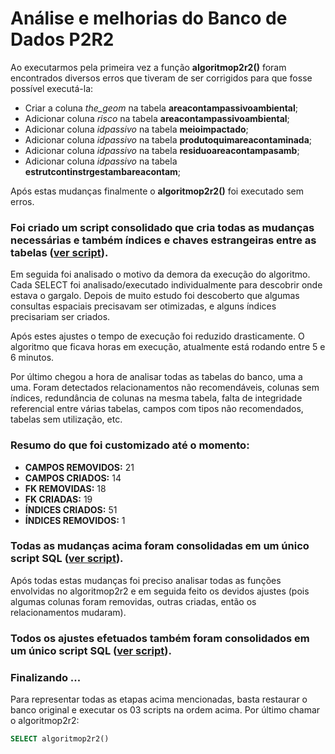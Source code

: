 # Análise e melhorias do Banco de Dados P2R2

Ao executarmos pela primeira vez a função **algoritmop2r2()** foram encontrados diversos erros que tiveram de ser corrigidos para que fosse possível executá-la:


* Criar a coluna *the_geom* na tabela **areacontampassivoambiental**;
* Adicionar coluna *risco* na tabela **areacontampassivoambiental**;
* Adicionar coluna *idpassivo* na tabela **meioimpactado**;
* Adicionar coluna *idpassivo* na tabela **produtoquimareacontaminada**;
* Adicionar coluna *idpassivo* na tabela **residuoareacontampasamb**;
* Adicionar coluna *idpassivo* na tabela **estrutcontinstrgestambareacontam**;


Após estas mudanças finalmente o **algoritmop2r2()** foi executado sem erros.

### Foi criado um script consolidado que cria todas as mudanças necessárias e também índices e chaves estrangeiras entre as tabelas ([ver script][fix]).

Em seguida foi analisado o motivo da demora da execução do algoritmo.
Cada SELECT foi analisado/executado individualmente para descobrir onde estava o gargalo.
Depois de muito estudo foi descoberto que algumas consultas espaciais precisavam ser otimizadas, e alguns índices precisariam ser criados.

Após estes ajustes o tempo de execução foi reduzido drasticamente. O algoritmo que ficava horas em execução, atualmente está rodando entre 5 e 6 minutos.

Por último chegou a hora de analisar todas as tabelas do banco, uma a uma.
Foram detectados relacionamentos não recomendáveis, colunas sem índices, redundância de colunas na mesma tabela, falta de integridade referencial entre várias tabelas, campos com tipos não recomendados, tabelas sem utilização, etc.

### Resumo do que foi customizado até o momento:
<ul>
  <li><b>CAMPOS REMOVIDOS:</b> 21</li>
  <li><b>CAMPOS CRIADOS:</b> 14</li>
  <li><b>FK REMOVIDAS:</b> 18</li>
  <li><b>FK CRIADAS:</b> 19</li>
  <li><b>ÍNDICES CRIADOS:</b> 51</li>
  <li><b>ÍNDICES REMOVIDOS:</b> 1</li>
</ul>

### Todas as mudanças acima foram consolidadas em um único script SQL ([ver script][geral]).

Após todas estas mudanças foi preciso analisar todas as funções envolvidas no algoritmop2r2 e em seguida feito os devidos ajustes (pois algumas colunas foram removidas, outras criadas, então os relacionamentos mudaram).

### Todos os ajustes efetuados também foram consolidados em um único script SQL ([ver script][funcoes]).

### Finalizando ...

Para representar todas as etapas acima mencionadas, basta restaurar o banco original e executar os 03 scripts na ordem acima.
Por último chamar o algoritmop2r2:

```sql
SELECT algoritmop2r2()
```

[fix]:scripts/01-FIX-para-rodar-a-funcao-do-algoritmop2r2.sql

[geral]:scripts/02-Ajustes-GERAL.sql

[funcoes]:scripts/03-Funcoes.sql
